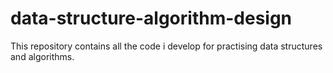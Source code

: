 # data-structure-algorithm-design
This repository contains all the code i develop for practising data structures and algorithms.
